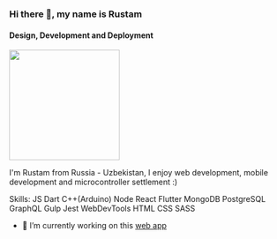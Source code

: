 ### Hi there 👋, my name is Rustam
#### Design, Development and Deployment
<img src="https://scontent.ftas2-2.fna.fbcdn.net/v/t1.0-9/86730448_10159251599848356_9150712043588812800_n.jpg?_nc_cat=102&ccb=2&_nc_sid=e3f864&_nc_ohc=uVwn5GyckkMAX8fHPy-&_nc_ht=scontent.ftas2-2.fna&oh=b5c24f3276ab6e78d3d8fe32c9a2b373&oe=601298AE" height="200">

I'm Rustam from Russia - Uzbekistan, I enjoy web development, mobile development and microcontroller settlement :)

Skills: JS Dart C++(Arduino) Node React Flutter MongoDB PostgreSQL GraphQL Gulp Jest WebDevTools HTML CSS SASS

- 🔭 I’m currently working on this [web app](https://https://watch-movies-app.herokuapp.com)  




